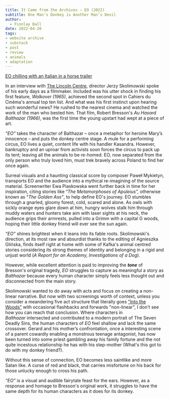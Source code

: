 ```yaml
---
title: It Came from the Archives – EO (2022)
subtitle: One Man’s Donkey is Another Man’s Devil
author:
  - Finnlay Dall
date: 2022-04-20
tags:
- website archive
- substack
- post
- review
- animals
- adaptation
---
```

[EO chilling with an Italian in a horse trailer](https://image.tmdb.org/t/p/original/egnCzNRjUzJGDQVorE7aWy0DFmi.jpg)

In an interview with [The Lincoln Centre](https://www.youtube.com/watch?v=MC3A6JrWlGQ), director Jerzy Skolimowski spoke of his early days as a filmmaker. Included was his utter shock in finding his first feature, *Walkover (1965)*, achieved the second spot in Cahiers du Cinéma's annual top ten list. And what was his first instinct upon hearing such wonderful news? He rushed to the nearest cinema and watched the work of the man who bested him. That film, Robert Bresson's *Au Hasard Balthazar (1966)*, was the first time the young upstart had wept at a piece of art.

*“EO”* takes the character of Balthazar – once a metaphor for heroine Mary’s innocence – and puts the donkey centre stage. A mule for a performing circus, EO lives a quiet, content life with his handler Kasandra. However, bankruptcy and an uproar from activists soon forces the circus to pack up its tent; leaving all the animals to be re-homed. EO, now separated from the only person who truly loved him, must trek bravely across Poland to find her once again.

Surreal visuals and a haunting classical score by composer Paweł Mykietyn, transports EO and the audience into a mythical re-imagining of the source material. Screenwriter Ewa Piaskowska went further back in time for her inspiration, citing stories like “*The Metamorphoses of Apuleius”,* otherwise known as “*The Golden Ass”*, to help define EO's journey. EO stumbles through a gnarled, gloomy forest, cold, scared and alone. As owls with sickly orange eyes glare down at him, hungry wolves stalk him through muddy waters and hunters take aim with laser sights at his neck, the audience grips their armrests, pulled into a Grimm with a capital G woods, hoping their little donkey friend will ever see the sun again.

*“EO”* shines brightest when it leans into its fable roots. Skolimowski's direction, at its most raw and absurdist thanks to the editing of Agnieszka Glińska, finds itself right at home with some of Kafka's animal centred stories considering its strong themes of identity and belonging in a rigid and unjust world (*A Report for an Academy, Investigations of a Dog*).

However, while excellent attention is paid to improving the ***tone*** of Bresson's original tragedy, *EO* struggles to capture as meaningful a story as *Balthazar* because every human character simply feels less thought out and disconnected from the main story.

Skolimowski wanted to do away with acts and focus on creating a non-linear narrative. But now with two screenings worth of context, unless you consider a meandering five act structure that literally goes ["Into the Woods”](https://www.johnyorkestory.com/about/the-book/) with occasional flashbacks and forwards "non-linear", I don't see how you can reach that conclusion. Where characters in *Balthazar* intersected and contributed to a modern portrait of The Seven Deadly Sins, the human characters of *EO* feel shallow and lack the same crossover. Gerard and his mother’s confrontation, once a interesting scene of a parent cowardly enabling a monstrous teenage antagonist, has now been turned into some priest gambling away his family fortune and the not quite incestous relationship he has with his step-mother (What's this got to do with my donkey friend?).

Without this sense of connection, EO becomes less saintlike and more Satan like. A curse of red and black, that carries misfortune on his back for those unlucky enough to cross his path.

*“EO”* is a visual and audible fairytale feast for the ears. However, as a response and homage to Bresson's original work, it struggles to have the same depth for its human characters as it does for its donkey.